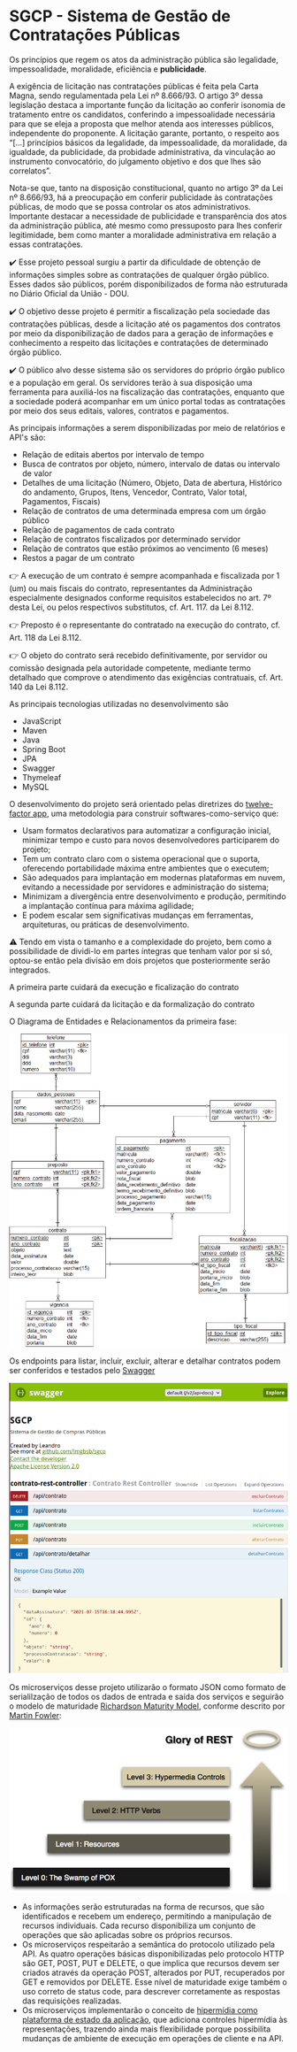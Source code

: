 # SGCP - Sistema de Gestão de Contratações Públicas

Os princípios que regem os atos da administração pública são legalidade, impessoalidade, moralidade, eficiência e **publicidade**.

A exigência de licitação nas contratações públicas é feita pela Carta Magna, sendo regulamentada pela Lei nº 8.666/93. O artigo 3º dessa legislação destaca a importante função da licitação ao conferir isonomia de tratamento entre os candidatos, conferindo a impessoalidade necessária para que se eleja a proposta que melhor atenda aos interesses públicos, independente do proponente. A licitação garante, portanto, o respeito aos “[...] princípios básicos da legalidade, da impessoalidade, da moralidade, da igualdade, da publicidade, da probidade administrativa, da vinculação ao instrumento convocatório, do julgamento objetivo e dos que lhes são correlatos”.

Nota-se que, tanto na disposição constitucional, quanto no artigo 3º da Lei nº 8.666/93, há a preocupação em conferir publicidade às contratações públicas, de modo que se possa controlar os atos administrativos. Importante destacar a necessidade de publicidade e transparência dos atos da administração pública, até mesmo como pressuposto para lhes conferir legitimidade, bem como manter a moralidade administrativa em relação a essas contratações. 

:heavy_check_mark: Esse projeto pessoal surgiu a partir da dificuldade de obtenção de informações simples sobre as contratações de qualquer órgão público. Esses dados são públicos, porém disponibilizados de forma não estruturada no Diário Oficial da União - DOU.

:heavy_check_mark: O objetivo desse projeto é permitir a fiscalização pela sociedade das contratações públicas, desde a licitação até os pagamentos dos contratos por meio da disponibilização de dados para a geração de informações e conhecimento a respeito das licitações e contratações de determinado órgão público.

:heavy_check_mark: O público alvo desse sistema são os servidores do próprio órgão publico e a população em geral. Os servidores terão à sua disposição uma ferramenta para auxiliá-los na fiscalização das contratações, enquanto que a sociedade poderá acompanhar em um único portal todas as contratações por meio dos seus editais, valores, contratos e pagamentos.

As principais informações a serem disponibilizadas por meio de relatórios e API's são:

* Relação de editais abertos por intervalo de tempo
* Busca de contratos por objeto, número, intervalo de datas ou intervalo de valor
* Detalhes de uma licitação (Número, Objeto, Data de abertura, Histórico do andamento, Grupos, Itens, Vencedor, Contrato, Valor total, Pagamentos, Fiscais)
* Relação de contratos de uma determinada empresa com um órgão público
* Relação de pagamentos de cada contrato
* Relação de contratos fiscalizados por determinado servidor
* Relação de contratos que estão próximos ao vencimento (6 meses)
* Restos a pagar de um contrato

:point_right: A execução de um contrato é sempre acompanhada e fiscalizada por 1 (um) ou mais fiscais do contrato, representantes da Administração especialmente designados conforme requisitos estabelecidos no art. 7º desta Lei, ou pelos respectivos substitutos, cf. Art. 117. da Lei 8.112.

:point_right: Preposto é o representante do contratado na execução do contrato, cf. Art. 118 da Lei 8.112.

:point_right: O objeto do contrato será recebido definitivamente, por servidor ou comissão designada pela autoridade competente, mediante termo detalhado que comprove o atendimento das exigências contratuais, cf. Art. 140 da Lei 8.112.

As principais tecnologias utilizadas no desenvolvimento são

- JavaScript
- Maven
- Java
- Spring Boot
- JPA
- Swagger
- Thymeleaf
- MySQL


O desenvolvimento do projeto será orientado pelas diretrizes do [twelve-factor app](https://12factor.net/), uma  metodologia para construir softwares-como-serviço que:

- Usam formatos declarativos para automatizar a configuração inicial, minimizar tempo e custo para novos desenvolvedores participarem do projeto;
- Tem um contrato claro com o sistema operacional que o suporta, oferecendo portabilidade máxima entre ambientes que o executem;
- São adequados para implantação em modernas plataformas em nuvem, evitando a necessidade por servidores e administração do sistema;
- Minimizam a divergência entre desenvolvimento e produção, permitindo a implantação contínua para máxima agilidade;
- E podem escalar sem significativas mudanças em ferramentas, arquiteturas, ou práticas de desenvolvimento.


<!---
Um levantamento inicial de requisitos originou o seguinte diagrama de classes:

![Diagrama de Classes](./src/main/resources/static/img/sgcp-diagrama_de_classes.png)
-->

:warning: Tendo em vista o tamanho e a complexidade do projeto, bem como a possibilidade de dividi-lo em partes íntegras que tenham valor por si só, optou-se então pela divisão em dois projetos que posteriormente serão integrados. 

A primeira parte cuidará da execução e ficalização do contrato

A segunda parte cuidará da licitação e da formalização do contrato

O Diagrama de Entidades e Relacionamentos da primeira fase:

![DER](./src/main/resources/static/img/210717-sgcp-diagrama_entidades_relacionamentos.png)

Os endpoints para listar, incluir, excluir, alterar e detalhar contratos podem ser
conferidos e testados pelo [Swagger](http://localhost:8080/swagger-ui.html#/contrato-rest-controller)

![Swagger](./src/main/resources/static/img/sgcp_swagger.png)

Os microserviços desse projeto utilizarão o formato JSON como formato de serialilzação de todos os dados de entrada e saída dos serviços e seguirão o modelo de maturidade [Richardson Maturity Model](http://mng.bz/JD5Z), conforme descrito por [Martin Fowler](https://martinfowler.com/articles/richardsonMaturityModel.html): 

![RMM](./src/main/resources/static/img/glory_of_rest.png)

- As informações serão estruturadas na forma de recursos, que são identificados e recebem um endereço, permitindo a manipulação de recursos individuais. Cada recurso disponibiliza um conjunto de operações que são aplicadas sobre os próprios recursos.
- Os microserviços respeitarão a semântica do protocolo utilizado pela API. As quatro operações básicas disponibilizadas pelo protocolo HTTP são GET, POST, PUT e DELETE, o que implica que recursos devem ser criados através da operação POST, alterados por PUT, recuperados por GET e removidos por DELETE. Esse nível de maturidade exige também o uso correto de status code, para descrever corretamente as respostas das requisições realizadas.
- Os microserviços implementarão o conceito de [hipermídia como plataforma de estado da aplicação](https://en.wikipedia.org/wiki/HATEOAS), que adiciona controles hipermídia às representações, trazendo ainda mais flexibilidade porque possibilita mudanças de ambiente de execução em operações de cliente e na API.

